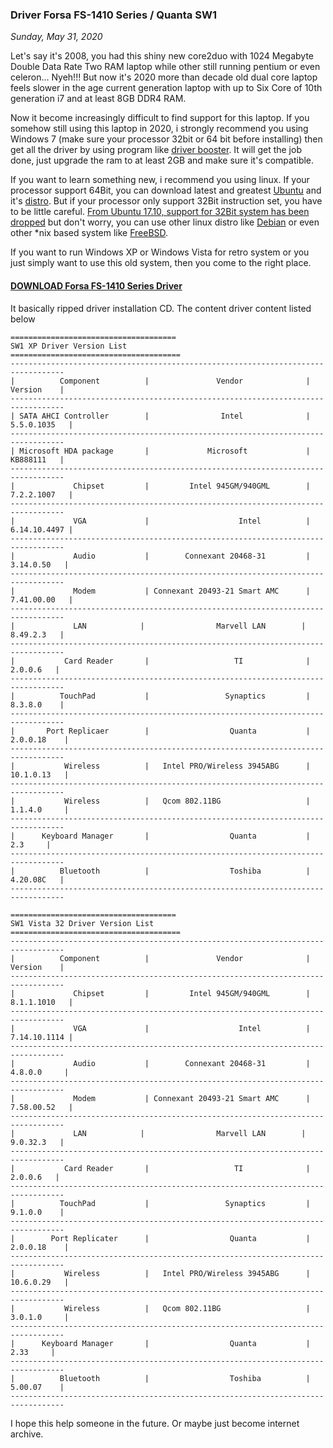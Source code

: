 ### **Driver Forsa FS-1410 Series / Quanta SW1**
_Sunday, May 31, 2020_

Let's say it's 2008, you had this shiny new core2duo with 1024 Megabyte Double Data Rate Two RAM laptop while other still running pentium or even celeron... Nyeh!!! But now it's 2020 more than decade old dual core laptop feels slower in the age current generation laptop with up to Six Core of 10th generation i7 and at least 8GB DDR4 RAM.

Now it become increasingly difficult to find support for this laptop. If you somehow still using this laptop in 2020, i strongly recommend you using Windows 7 (make sure your processor 32bit or 64 bit before installing) then get all the driver by using program like [driver booster](https://www.iobit.com/en/driver-booster.php). It will get the job done, just upgrade the ram to at least 2GB and make sure it's compatible.

If you want to learn something new, i recommend you using linux. If your processor support 64Bit, you can download latest and greatest [Ubuntu](https://ubuntu.com/download) and it's [distro](https://ubuntu.com/download/flavours). But if your processor only support 32Bit instruction set, you have to be little careful. [From Ubuntu 17.10, support for 32Bit system has been dropped](https://www.omgubuntu.co.uk/2017/09/ubuntu-17-10-32-bit-builds-dropped) but don't worry, you can use other linux distro like [Debian](https://www.debian.org/) or even other *nix based system like [FreeBSD](https://www.freebsd.org/).

If you want to run Windows XP or Windows Vista for retro system or you just simply want to use this old system, then you come to the right place.

#### [DOWNLOAD Forsa FS-1410 Series Driver](https://archive.org/details/fs-1410-series)

It basically ripped driver installation CD. The content driver content listed below

```
=====================================
SW1 XP Driver Version List									
======================================
----------------------------------------------------------------------------------			
|          Component          |               Vendor	          |   Version    |	    	            
----------------------------------------------------------------------------------     
| SATA AHCI Controller        |                Intel              | 5.5.0.1035   |
----------------------------------------------------------------------------------  
| Microsoft HDA package       |             Microsoft             |   KB888111   |
----------------------------------------------------------------------------------   
|             Chipset         |         Intel 945GM/940GML        | 7.2.2.1007   |
----------------------------------------------------------------------------------   	    
|             VGA   	      |                    Intel	      | 6.14.10.4497 |  
----------------------------------------------------------------------------------     
|             Audio           |        Connexant 20468-31         |  3.14.0.50   |
----------------------------------------------------------------------------------   	    
|             Modem           | Connexant 20493-21 Smart AMC      | 7.41.00.00   |	    
----------------------------------------------------------------------------------   
|             LAN	         |                Marvell LAN        |   8.49.2.3   |
----------------------------------------------------------------------------------          
|           Card Reader       |                   TI	          |    2.0.0.6   |	
----------------------------------------------------------------------------------      
|          TouchPad           |                 Synaptics         |   8.3.8.0    |       
----------------------------------------------------------------------------------       
|       Port Replicaer        |                  Quanta           |  2.0.0.18    |
----------------------------------------------------------------------------------   	 
|           Wireless          |   Intel PRO/Wireless 3945ABG      |  10.1.0.13   |   
----------------------------------------------------------------------------------
|           Wireless          |   Qcom 802.11BG                   |  1.1.4.0     |   
----------------------------------------------------------------------------------       
|      Keyboard Manager       |                  Quanta           |      2.3     |   
----------------------------------------------------------------------------------        
|          Bluetooth          |                  Toshiba          |   4.20.08C   |   
---------------------------------------------------------------------------------- 

=====================================
SW1 Vista 32 Driver Version List									
======================================
----------------------------------------------------------------------------------			
|          Component          |               Vendor	          |   Version    |	    	            
----------------------------------------------------------------------------------      
|             Chipset         |         Intel 945GM/940GML        | 8.1.1.1010   |
----------------------------------------------------------------------------------   	    
|             VGA   	      |                    Intel	      | 7.14.10.1114 |  
----------------------------------------------------------------------------------     
|             Audio           |        Connexant 20468-31         |  4.8.0.0     |
----------------------------------------------------------------------------------   	    
|             Modem           | Connexant 20493-21 Smart AMC      | 7.58.00.52   |	    
----------------------------------------------------------------------------------   
|             LAN	         |                Marvell LAN        |   9.0.32.3   |
----------------------------------------------------------------------------------          
|           Card Reader       |                   TI	          |    2.0.0.6   |	
----------------------------------------------------------------------------------      
|          TouchPad           |                 Synaptics         |   9.1.0.0    |       
----------------------------------------------------------------------------------       
|        Port Replicater      |                  Quanta           |  2.0.0.18    |
----------------------------------------------------------------------------------   	 
|           Wireless          |   Intel PRO/Wireless 3945ABG      |  10.6.0.29   |   
----------------------------------------------------------------------------------    
|           Wireless          |   Qcom 802.11BG                   |  3.0.1.0     |   
----------------------------------------------------------------------------------    
|      Keyboard Manager       |                  Quanta           |     2.33     |   
----------------------------------------------------------------------------------        
|          Bluetooth          |                  Toshiba          |   5.00.07    |   
---------------------------------------------------------------------------------- 
```

I hope this help someone in the future. Or maybe just become internet archive.
